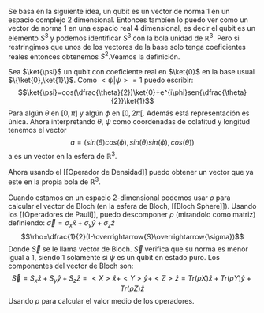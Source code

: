 Se basa en la siguiente idea, un qubit es un vector de norma 1 en un espacio complejo 2 dimensional. Entonces tambíen lo puedo ver como un vector de norma 1 en una espacio real 4 dimensional, es decir el qubit es un elemento $S^3$ y podemos identificar $S^3$ con la bola unidad de $\mathbb{R}^3$. Pero si restringimos que unos de los vectores de la base solo tenga coeficientes reales entonces obtenemos $S^2$.Veamos la definición.

Sea $\ket{\psi}$ un qubit con coeficiente real en $\ket{0}$ en la base usual $\{\ket{0},\ket{1}\}$. Como $<\psi|\psi>=1$ puedo escribir:
$$\ket{\psi}=cos(\dfrac{\theta}{2})\ket{0}+e^{i\phi}sen{\dfrac{\theta}{2}}\ket{1}$$
Para algún $\theta$ en $[0,\pi]$ y algún $\phi$ en $[0,2\pi[$. Además está representación es única.
Ahora interpretando $\theta$, $\psi$ como coordenadas de colatitud y longitud tenemos el vector
$$a=(sin(\theta)cos(\phi),sin(\theta)sin(\phi),cos(\theta))$$
a es un vector en la esfera de $\mathbb{R}^{3}$.

Ahora usando el [[Operador de Densidad]] puedo obtener un vector que ya este en la propia bola de $\mathbb{R}^3$. 

Cuando estamos en un espacio 2-dimensional podemos usar $\rho$ para calcular el vector de Bloch (en la esfera de Bloch, [[Bloch Sphere]]).
Usando los [[Operadores de Pauli]], puedo descomponer $\rho$ (mirandolo como matriz) definiendo: $\overrightarrow\sigma = \sigma_x \hat{x} + \sigma_y \hat{y} +\sigma_z \hat{z}$
$$\rho=\dfrac{1}{2}(I-\overrightarrow{S}\overrightarrow{\sigma})$$
Donde $\overrightarrow{S}$ se le llama vector de Bloch. $\overrightarrow{S}$ verifica que su norma es menor igual a 1, siendo 1 solamente si $\psi$ es un qubit en estado puro. Los componentes del vector de Bloch son:
$$\overrightarrow{S}=S_x\hat{x}+S_y\hat{y}+S_z\hat{z}=<X>\hat{x}+<Y>\hat{y}+<Z>\hat{z}=Tr(\rho X)\hat{x}+Tr(\rho Y)\hat{y}+Tr(\rho Z)\hat{z}$$
Usando $\rho$ para calcular el valor medio de los operadores.